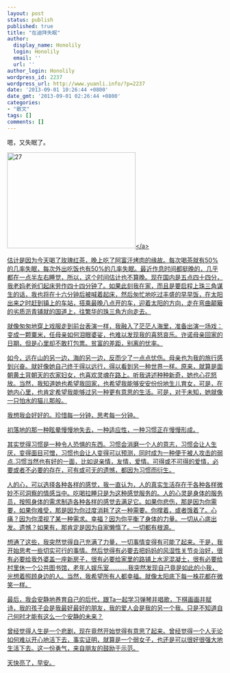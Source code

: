 ```yaml
---
layout: post
status: publish
published: true
title: "在迪拜失眠"
author:
  display_name: Honolily
  login: Honolily
  email: ''
  url: ''
author_login: Honolily
wordpress_id: 2237
wordpress_url: http://www.yuanli.info/?p=2237
date: '2013-09-01 10:26:44 +0800'
date_gmt: '2013-09-01 02:26:44 +0800'
categories:
- "散文"
tags: []
comments: []
---
```

<p>嗯，又失眠了。</p>
<p><a href="http:&#47;&#47;www.yuanli.info&#47;archives&#47;2237.html&#47;attachment&#47;27" rel="attachment wp-att-2347"><img src="http:&#47;&#47;www.yuanli.info&#47;wp-content&#47;uploads&#47;2013&#47;09&#47;27-300x224.jpg" alt="27" width="300" height="224" class="aligncenter size-medium wp-image-2347" &#47;><&#47;a></p>
<p>估计是因为今天喝了玫瑰红茶，晚上吃了阿富汗烤肉的缘故。每次喝茶就有50%的几率失眠，每次外出吃饭也有50%的几率失眠。最近作息时间都挺晚的，几乎都在一点半左右睡觉，所以，这个时间估计也不算晚。现在国内是五点四十四分，我老妈老爸们起床劳作四十四分钟了。如果此刻我在家，而且是要启程上珠三角谋生的话，我也将在十六分钟后被喊着起床，然后匆忙地吃过丰盛的早早饭，在太阳出来之时赶到镇上的车站，搭乘最晚八点开的车，迎着太阳的方向，走在弯曲颠簸的劣质沥青铺就的国道上，往繁华的珠三角方向走去。</p>
<p>就像匆匆地穿上戏服走到前台表演一样，我融入了茫茫人海里，准备出演一场戏：变成一颗粟米，任母亲如何泪眼婆娑，也难以发现我的喜怒哀乐。许诺母亲回家的日期，但是心里却不敢打包票。贫富的差距，别离的忧率。</p>
<p>如今，远在山的另一边，海的另一边，反而少了一点点忧伤。母亲也为我的旅行感到兴奋。就好像她自己终于得以远行，得以看到另一种世界一样。原来，就算是面朝黄土背朝天的农家妇女，也喜欢灵魂在路上。听我讲述种种新奇，她也心花怒放。当然，我知道她也希望我回家，也希望我能够安安份份地生儿育女，可是，在她内心里，也肯定希望我能够过另一种更有意思的生活。可是，对于未知，她就像一只怕水的猫儿那般。</p>
<p>我想我会好好的。珍惜每一分钟，思考每一分钟。</p>
<p>初落地的那一种眩晕慢慢地失去，一种适应性，一种习惯正在慢慢形成。</p>
<p>其实觉得习惯是一种令人恐惧的东西。习惯会消磨一个人的意志，习惯会让人生厌，变得面目可憎，习惯也会让人变得可以预测，同时成为一种便于被人攻击的弱点.习惯当然也有好的一面，比如说亲情，友情，爱情。可得或不可得的爱情，必要或者不必要的存在，可有或可无的遗憾，都因为习惯而衍生。</p>
<p>人的心，可以选择各种各样的感觉，我一直认为，人的真实生活存在于各种各样微妙不可洞察的情感当中。吃喝拉睡只是为这种感觉服务的。人的心灵是身体的服务员，按照身体的需求制造各种各样的感觉去满足它。如果你悲伤，那是因为你需要，如果你难受，那是因为你过度消耗了这一种需要。你撑着，或者饿着了。心痛？因为你漠视了某一种需求。幸福？因为你平衡了身体的力量。一切从心底出发。遗憾？如果有，那肯定是因为自家懒惰了。一切都有根源。</p>
<p>想通了这些，我突然觉得自己充满了力量，一切事情变得有可能了起来。于是，我开始思考一些切实可行的事情。然后觉得有必要去把妈妈的风湿性关节炎治好，很有必要给我外婆盖一座新房子，很有必要给家里的路铺上水泥混凝土，很有必要给村里休一个公共图书馆，老年人娱乐室...........我突然发现自己竟是如此的小我，光想着照顾身边的人。当然，我希望所有人都幸福。就像太阳底下每一株花都在微笑一样。</p>
<p>最后，我会安静地养育自己的后代，跟Ta一起学习弹琴并唱歌，下棋画画并赋诗，我的孩子会是我最好最好的朋友，我的爱人会是我的另一个我。只是不知道自己何时才能有这么一个安静的未来？</p>
<p>曾经觉得人生是一个悲剧，现在竟然开始觉得有意思了起来。曾经觉得一个人无论如何难以开心地活下去，事实证明，就算是一个弱女子，也还是可以很好很强大地生活下去。这一份勇气，来自朋友的鼓励于示范。</p>
<p>天快亮了，早安。</p>
